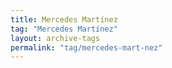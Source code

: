 ```yaml
---
title: Mercedes Martínez
tag: "Mercedes Martínez"
layout: archive-tags
permalink: "tag/mercedes-mart-nez"
---
```


